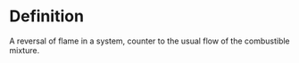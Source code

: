# Definition

A reversal of flame in a system, counter to the usual flow of the
combustible mixture.
